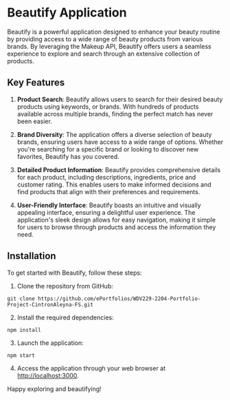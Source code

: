 # Beautify Application

Beautify is a powerful application designed to enhance your beauty routine by providing access to a wide range of beauty products from various brands. By leveraging the Makeup API, Beautify offers users a seamless experience to explore and search through an extensive collection of products.

## Key Features

1. **Product Search**: Beautify allows users to search for their desired beauty products using keywords, or brands. With hundreds of products available across multiple brands, finding the perfect match has never been easier.

2. **Brand Diversity**: The application offers a diverse selection of beauty brands, ensuring users have access to a wide range of options. Whether you're searching for a specific brand or looking to discover new favorites, Beautify has you covered.

3. **Detailed Product Information**: Beautify provides comprehensive details for each product, including descriptions, ingredients, price and customer rating. This enables users to make informed decisions and find products that align with their preferences and requirements.

4. **User-Friendly Interface**: Beautify boasts an intuitive and visually appealing interface, ensuring a delightful user experience. The application's sleek design allows for easy navigation, making it simple for users to browse through products and access the information they need.

## Installation

To get started with Beautify, follow these steps:

1. Clone the repository from GitHub:

`git clone https://github.com/ePortfolios/WDV229-2204-Portfolio-Project-CintronAleyna-FS.git`

2. Install the required dependencies:

`npm install`

3. Launch the application:

`npm start`

4. Access the application through your web browser at [http://localhost:3000](http://localhost:3000).

Happy exploring and beautifying!
